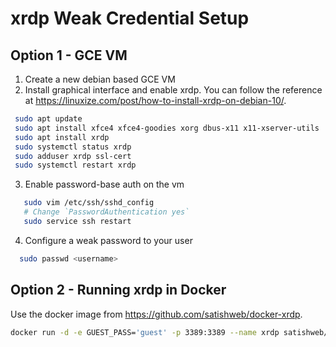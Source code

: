 # xrdp Weak Credential Setup

## Option 1 - GCE VM

1. Create a new debian based GCE VM
2. Install graphical interface and enable xrdp. You can follow the reference at https://linuxize.com/post/how-to-install-xrdp-on-debian-10/.

```sh
 sudo apt update
 sudo apt install xfce4 xfce4-goodies xorg dbus-x11 x11-xserver-utils
 sudo apt install xrdp
 sudo systemctl status xrdp
 sudo adduser xrdp ssl-cert
 sudo systemctl restart xrdp
```

3. Enable password-base auth on the vm

```sh
   sudo vim /etc/ssh/sshd_config
   # Change `PasswordAuthentication yes`
   sudo service ssh restart
```

4. Configure a weak password to your user
``` sh
  sudo passwd <username>
```

## Option 2 - Running xrdp in Docker

Use the docker image from https://github.com/satishweb/docker-xrdp.

```sh
docker run -d -e GUEST_PASS='guest' -p 3389:3389 --name xrdp satishweb/xrdp
```
